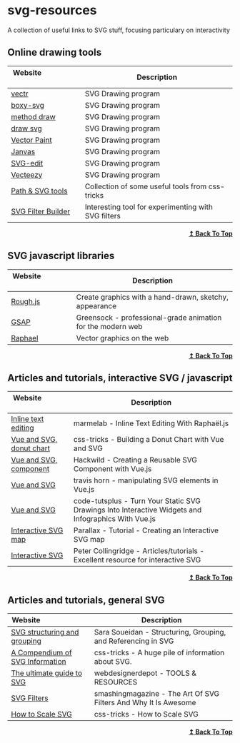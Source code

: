 # svg-resources
A collection of useful links to SVG stuff, focusing particulary on interactivity



## Online drawing tools

| Website &nbsp; &nbsp; &nbsp; &nbsp; &nbsp; &nbsp; &nbsp; &nbsp; &nbsp; &nbsp; &nbsp; &nbsp; | Description           |
| ------- | --------------------- |
| [vectr](https://vectr.com/)|SVG Drawing program|
| [boxy-svg](https://boxy-svg.com/)|SVG Drawing program|
| [method draw](https://editor.method.ac/)|SVG Drawing program|
| [draw svg](https://www.drawsvg.org/)|SVG Drawing program|
| [Vector Paint](https://vectorpaint.yaks.co.nz/)|SVG Drawing program|
| [Janvas](https://www.janvas.com/svg-vector-graphic-editor/en/home.html)|SVG Drawing program|
| [SVG-edit](http://www.clker.com/inc/svgedit/svg-editor.html)|SVG Drawing program|
| [Vecteezy](https://www.vecteezy.com/editor/random)|SVG Drawing program|
| [Path & SVG tools](https://css-tricks.com/tools-visualize-edit-svg-paths-kinda/)|Collection of some useful tools from css-tricks|
| [SVG Filter Builder](https://svgfilters.com/)|Interesting tool for experimenting with SVG filters|



<div align="right">
    <b><a href="#online-drawing-tools">↥ Back To Top</a></b>
</div>

## SVG javascript libraries
| Website &nbsp; &nbsp; &nbsp; &nbsp; &nbsp; &nbsp; &nbsp; &nbsp; &nbsp; &nbsp; &nbsp; &nbsp;  | Description           |
| ------- | --------------------- |
| [Rough.js](https://roughjs.com/)|Create graphics with a hand-drawn, sketchy, appearance|
| [GSAP](https://greensock.com/)|Greensock - professional-grade animation for the modern web|
| [Raphael](https://dmitrybaranovskiy.github.io/raphael/)|Vector graphics on the web|




<div align="right">
    <b><a href="#online-drawing-tools">↥ Back To Top</a></b>
</div>


## Articles and tutorials, interactive SVG / javascript
| Website &nbsp; &nbsp; &nbsp; &nbsp; &nbsp; &nbsp; &nbsp; &nbsp; &nbsp; &nbsp; &nbsp; &nbsp;  | Description           |
| ------- | --------------------- |
| [Inline text editing](https://marmelab.com/blog/2013/05/13/inline-text-editing-with-raphael.html)|marmelab - Inline Text Editing With Raphaël.js|
| [Vue and SVG, donut chart](https://css-tricks.com/building-a-donut-chart-with-vue-and-svg/)|css-tricks - Building a Donut Chart with Vue and SVG|
| [Vue and SVG, component](https://hackwild.com/article/creating-a-reusable-svg-component-with-vue/)|Hackwild - Creating a Reusable SVG Component with Vue.js|
| [Vue and SVG](https://travishorn.com/vue-svg-2310f1b151d4)|travis horn - manipulating SVG elements in Vue.js |
| [Vue and SVG](https://code.tutsplus.com/tutorials/turn-your-static-svg-drawings-into-interactive-widgets-and-infographics-with-vuejs--cms-32728)|code-tutsplus - Turn Your Static SVG Drawings Into Interactive Widgets and Infographics With Vue.js|
| [Interactive SVG map](https://parall.ax/blog/view/2985/tutorial-creating-an-interactive-svg-map)|Parallax - Tutorial - Creating an Interactive SVG map|
| [Interactive SVG](https://www.petercollingridge.co.uk/tutorials/svg/interactive/)|Peter Collingridge - Articles/tutorials - Excellent resource for interactive SVG|




<div align="right">
    <b><a href="#online-drawing-tools">↥ Back To Top</a></b>
</div>



## Articles and tutorials, general SVG
| Website &nbsp; &nbsp; &nbsp; &nbsp; &nbsp; &nbsp; &nbsp; &nbsp; &nbsp; &nbsp; &nbsp; &nbsp;  | Description           |
| ------- | --------------------- |
| [SVG structuring and grouping](https://www.sarasoueidan.com/blog/structuring-grouping-referencing-in-svg/)|Sara Soueidan - Structuring, Grouping, and Referencing in SVG|
| [A Compendium of SVG Information](https://css-tricks.com/mega-list-svg-information/)|css-tricks - A huge pile of information about SVG.|
| [The ultimate guide to SVG](https://css-tricks.com/mega-list-svg-information/)|webdesignerdepot - TOOLS & RESOURCES|
| [SVG Filters](https://www.smashingmagazine.com/2015/05/why-the-svg-filter-is-awesome/)|smashingmagazine - The Art Of SVG Filters And Why It Is Awesome|
| [How to Scale SVG](https://css-tricks.com/scale-svg//)|css-tricks - How to Scale SVG|



<div align="right">
    <b><a href="#online-drawing-tools">↥ Back To Top</a></b>
</div>


